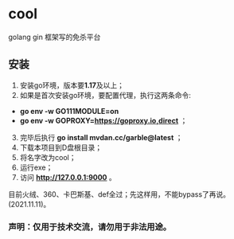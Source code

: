 # cool
golang gin 框架写的免杀平台
## 安装
1. 安装go环境，版本要**1.17**及以上；
2. 如果是首次安装go环境，要配置代理，执行这两条命令:
  - **go env -w GO111MODULE=on**
  - **go env -w GOPROXY=https://goproxy.io,direct** ；
3. 完毕后执行 **go install mvdan.cc/garble@latest** ；
4. 下载本项目到D盘根目录；
5. 将名字改为cool；
6. 运行exe；
7. 访问 **http://127.0.0.1:9000** 。

目前火绒、360、卡巴斯基、def全过；先这样用，不能bypass了再说。(2021.11.11)。

### 声明：仅用于技术交流，请勿用于非法用途。
